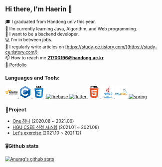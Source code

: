 <!-- <a href="https://study-ce.tistory.com/">
  <img src="https://img.shields.io/badge/Blog-green?style=flat-square&logo=Micro.blog&logoColor=white&link=https://study-ce.tistory.com/"/>
</a>&nbsp -->

## Hi there, I'm Haerin 👋

🎓 I graduated from Handong univ this year.</br>
🌱 I’m currently learning Java, Algorithm, and Web programming.</br>
💛 I want to be a backend developer.</br>
💻 I'm in between jobs.</br>
📝 I regularly write articles on [https://study-ce.tistory.com/](https://study-ce.tistory.com/)</br>
📫 How to reach me **21700196@handong.ac.kr**</br>
<a href="https://ballistic-overcoat-24a.notion.site/Kim-Haerin-737c14e9a1694d4b85dba30a839d99ff">📰 Portfolio</a>

<!-- 👨‍💻 All of my projects are available at [helllo](helllo)
 -->


<h3 align="left">Languages and Tools:</h3>
<p align="left"> <a href="https://aws.amazon.com" target="_blank" rel="noreferrer"> <img src="https://raw.githubusercontent.com/devicons/devicon/master/icons/amazonwebservices/amazonwebservices-original-wordmark.svg" alt="aws" width="40" height="40"/> </a> <a href="https://www.cprogramming.com/" target="_blank" rel="noreferrer"> <img src="https://raw.githubusercontent.com/devicons/devicon/master/icons/c/c-original.svg" alt="c" width="40" height="40"/> </a> <a href="https://www.w3schools.com/css/" target="_blank" rel="noreferrer"> <img src="https://raw.githubusercontent.com/devicons/devicon/master/icons/css3/css3-original-wordmark.svg" alt="css3" width="40" height="40"/> </a> <a href="https://firebase.google.com/" target="_blank" rel="noreferrer"> <img src="https://www.vectorlogo.zone/logos/firebase/firebase-icon.svg" alt="firebase" width="40" height="40"/> </a> <a href="https://flutter.dev" target="_blank" rel="noreferrer"> <img src="https://www.vectorlogo.zone/logos/flutterio/flutterio-icon.svg" alt="flutter" width="40" height="40"/> </a> <a href="https://www.w3.org/html/" target="_blank" rel="noreferrer"> <img src="https://raw.githubusercontent.com/devicons/devicon/master/icons/html5/html5-original-wordmark.svg" alt="html5" width="40" height="40"/> </a> <a href="https://www.java.com" target="_blank" rel="noreferrer"> <img src="https://raw.githubusercontent.com/devicons/devicon/master/icons/java/java-original.svg" alt="java" width="40" height="40"/> </a> <a href="https://www.mysql.com/" target="_blank" rel="noreferrer"> <img src="https://raw.githubusercontent.com/devicons/devicon/master/icons/mysql/mysql-original-wordmark.svg" alt="mysql" width="40" height="40"/> </a> <a href="https://spring.io/" target="_blank" rel="noreferrer"> <img src="https://www.vectorlogo.zone/logos/springio/springio-icon.svg" alt="spring" width="40" height="40"/> </a> </p>


### 📱Project  
<ul>
  <li><a href="https://github.com/haerin7427/Wanana">One 하나</a> (2020.08 ~ 2021.06)</li>
  <li><a href="https://github.com/haerin7427/OAS/tree/master/OAS">HGU CSEE 신청 시스템</a> (2021.01 ~ 2021.08)</li>
  <li><a href="https://github.com/haerin7427/LetsExercise/tree/master/organization_chat_app">Let's exercise </a> (2021.10 ~ 2021.12)</li>
 </ul>


### 🎖Github stats 
[![Anurag's github stats](https://github-readme-stats.vercel.app/api?username=haerin7427)](https://github.com/anuraghazra/github-readme-stats)


<!-- ### Top Langs 
[![Top Langs](https://github-readme-stats.vercel.app/api/top-langs/?username=haerin7427&layout=compact)](https://github.com/anuraghazra/github-readme-stats)
 -->

<!--
**haerin7427/haerin7427** is a ✨ _special_ ✨ repository because its `README.md` (this file) appears on your GitHub profile.

Here are some ideas to get you started:

- 🔭 I’m currently working on ...
- 🌱 I’m currently learning ...
- 👯 I’m looking to collaborate on ...
- 🤔 I’m looking for help with ...
- 💬 Ask me about ...
- 📫 How to reach me: ...
- 😄 Pronouns: ...
- ⚡ Fun fact: ...
-->

